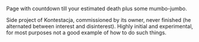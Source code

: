 Page with countdown till your estimated death plus some mumbo-jumbo.

Side project of Kontestacja, commissioned by its owner, never finished (he alternated between interest and disinterest). Highly initial and experimental, for most purposes not a good example of how to do such things.
